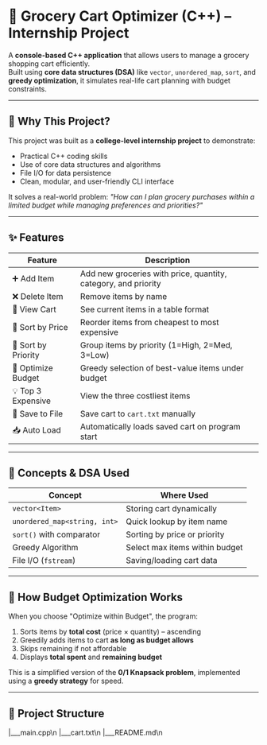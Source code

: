 # 🛒 Grocery Cart Optimizer (C++) – Internship Project

A **console-based C++ application** that allows users to manage a grocery shopping cart efficiently.  
Built using **core data structures (DSA)** like `vector`, `unordered_map`, `sort`, and **greedy optimization**, it simulates real-life cart planning with budget constraints.

---

## 🚀 Why This Project?

This project was built as a **college-level internship project** to demonstrate:
- Practical C++ coding skills
- Use of core data structures and algorithms
- File I/O for data persistence
- Clean, modular, and user-friendly CLI interface

It solves a real-world problem: _"How can I plan grocery purchases within a limited budget while managing preferences and priorities?"_

---

## ✨ Features

| Feature | Description |
|--------|-------------|
| ➕ Add Item | Add new groceries with price, quantity, category, and priority |
| ❌ Delete Item | Remove items by name |
| 📃 View Cart | See current items in a table format |
| 💸 Sort by Price | Reorder items from cheapest to most expensive |
| 🚨 Sort by Priority | Group items by priority (1=High, 2=Med, 3=Low) |
| 🎯 Optimize Budget | Greedy selection of best-value items under budget |
| 💡 Top 3 Expensive | View the three costliest items |
| 💾 Save to File | Save cart to `cart.txt` manually |
| 📥 Auto Load | Automatically loads saved cart on program start |

---

## 🧠 Concepts & DSA Used

| Concept | Where Used |
|--------|-------------|
| `vector<Item>` | Storing cart dynamically |
| `unordered_map<string, int>` | Quick lookup by item name |
| `sort()` with comparator | Sorting by price or priority |
| Greedy Algorithm | Select max items within budget |
| File I/O (`fstream`) | Saving/loading cart data |

---

## 🧮 How Budget Optimization Works

When you choose "Optimize within Budget", the program:

1. Sorts items by **total cost** (price × quantity) – ascending  
2. Greedily adds items to cart **as long as budget allows**  
3. Skips remaining if not affordable  
4. Displays **total spent** and **remaining budget**

This is a simplified version of the **0/1 Knapsack problem**, implemented using a **greedy strategy** for speed.

---

## 📁 Project Structure
  |___main.cpp\n
  |___cart.txt\n
  |___README.md\n


